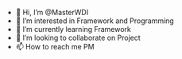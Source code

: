 - 👋 Hi, I’m @MasterWDI
- 👀 I’m interested in Framework and Programming
- 🌱 I’m currently learning Framework
- 💞️ I’m looking to collaborate on Project 
- 📫 How to reach me PM

<!---
MasterWDI/MasterWDI is a ✨ special ✨ repository because its `README.md` (this file) appears on your GitHub profile.
You can click the Preview link to take a look at your changes.
--->
